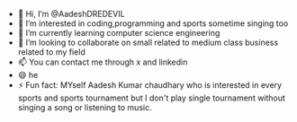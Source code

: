 - 👋 Hi, I’m @AadeshDREDEVIL
- 👀 I’m interested in coding,programming and sports sometime singing too
- 🌱 I’m currently learning computer science engineering
- 💞️ I’m looking to collaborate on small related to medium class business related to my field
- 📫 You can contact me through x and linkedin
- 😄 he
- ⚡ Fun fact: MYself Aadesh Kumar chaudhary who is interested in every sports and sports tournament but I don't play single tournament without singing a song or listening to music.

<!---
AadeshDREDEVIL/AadeshDREDEVIL is a ✨ special ✨ repository because its `README.md` (this file) appears on your GitHub profile.
You can click the Preview link to take a look at your changes.
--->
